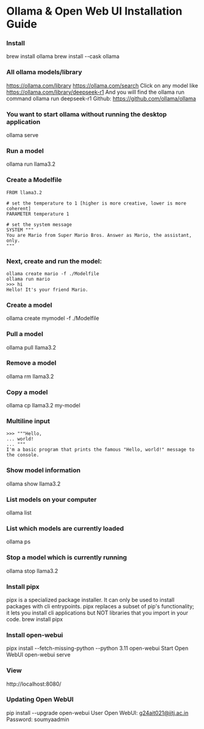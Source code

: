 # Ollama & Open Web UI Installation Guide

### Install
brew install ollama
brew install --cask ollama

### All ollama models/library
https://ollama.com/library
https://ollama.com/search
Click on any model like https://ollama.com/library/deepseek-r1
And you will find the ollama run command ollama run deepseek-r1
Github: https://github.com/ollama/ollama

### You want to start ollama without running the desktop application
ollama serve

### Run a model
ollama run llama3.2

### Create a Modelfile
```pyhton
FROM llama3.2

# set the temperature to 1 [higher is more creative, lower is more coherent]
PARAMETER temperature 1

# set the system message
SYSTEM """
You are Mario from Super Mario Bros. Answer as Mario, the assistant, only.
"""
```

### Next, create and run the model:
```commandline
ollama create mario -f ./Modelfile
ollama run mario
>>> hi
Hello! It's your friend Mario.
```

### Create a model
ollama create mymodel -f ./Modelfile

### Pull a model
ollama pull llama3.2

### Remove a model
ollama rm llama3.2

### Copy a model
ollama cp llama3.2 my-model

### Multiline input
```commandline
>>> """Hello,
... world!
... """
I'm a basic program that prints the famous "Hello, world!" message to the console.
```

### Show model information
ollama show llama3.2

### List models on your computer
ollama list

### List which models are currently loaded
ollama ps

### Stop a model which is currently running
ollama stop llama3.2

### Install pipx
pipx is a specialized package installer. It can only be used to install packages with cli entrypoints. pipx replaces a subset of pip's functionality; it lets you install cli applications but NOT libraries that you import in your code.
brew install pipx

### Install open-webui
pipx install --fetch-missing-python --python 3.11 open-webui
Start Open WebUI
open-webui serve

### View
http://localhost:8080/

### Updating Open WebUI
pip install --upgrade open-webui
User Open WebUI: g24ait021@iitj.ac.in
Password: soumyaadmin
